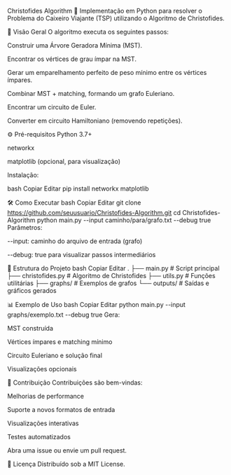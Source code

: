Christofides Algorithm 🚀
Implementação em Python para resolver o Problema do Caixeiro Viajante (TSP) utilizando o Algoritmo de Christofides.

🧠 Visão Geral
O algoritmo executa os seguintes passos:

Construir uma Árvore Geradora Mínima (MST).

Encontrar os vértices de grau ímpar na MST.

Gerar um emparelhamento perfeito de peso mínimo entre os vértices ímpares.

Combinar MST + matching, formando um grafo Euleriano.

Encontrar um circuito de Euler.

Converter em circuito Hamiltoniano (removendo repetições).

⚙️ Pré-requisitos
Python 3.7+

networkx

matplotlib (opcional, para visualização)

Instalação:

bash
Copiar
Editar
pip install networkx matplotlib

🛠️ Como Executar
bash
Copiar
Editar
git clone https://github.com/seuusuario/Christofides-Algorithm.git
cd Christofides-Algorithm
python main.py --input caminho/para/grafo.txt --debug true
Parâmetros:

--input: caminho do arquivo de entrada (grafo)

--debug: true para visualizar passos intermediários

📂 Estrutura do Projeto
bash
Copiar
Editar
.
├── main.py             # Script principal
├── christofides.py     # Algoritmo de Christofides
├── utils.py            # Funções utilitárias
├── graphs/             # Exemplos de grafos
└── outputs/            # Saídas e gráficos gerados

📊 Exemplo de Uso
bash
Copiar
Editar
python main.py --input graphs/exemplo.txt --debug true
Gera:

MST construída

Vértices ímpares e matching mínimo

Circuito Euleriano e solução final

Visualizações opcionais

📝 Contribuição
Contribuições são bem-vindas:

Melhorias de performance

Suporte a novos formatos de entrada

Visualizações interativas

Testes automatizados

Abra uma issue ou envie um pull request.

📄 Licença
Distribuído sob a MIT License.
